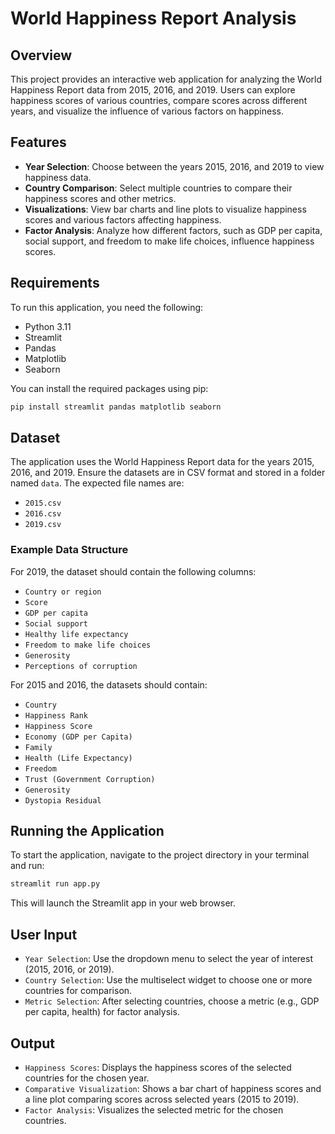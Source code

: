 # World Happiness Report Analysis

## Overview

This project provides an interactive web application for analyzing the World Happiness Report data from 2015, 2016, and 2019. Users can explore happiness scores of various countries, compare scores across different years, and visualize the influence of various factors on happiness.

## Features

- **Year Selection**: Choose between the years 2015, 2016, and 2019 to view happiness data.
- **Country Comparison**: Select multiple countries to compare their happiness scores and other metrics.
- **Visualizations**: View bar charts and line plots to visualize happiness scores and various factors affecting happiness.
- **Factor Analysis**: Analyze how different factors, such as GDP per capita, social support, and freedom to make life choices, influence happiness scores.

## Requirements

To run this application, you need the following:

- Python 3.11
- Streamlit
- Pandas
- Matplotlib
- Seaborn

You can install the required packages using pip:

```bash
pip install streamlit pandas matplotlib seaborn
```

## Dataset

The application uses the World Happiness Report data for the years 2015, 2016, and 2019. Ensure the datasets are in CSV format and stored in a folder named `data`. The expected file names are:

- `2015.csv`
- `2016.csv`
- `2019.csv`

### Example Data Structure

For 2019, the dataset should contain the following columns:
- `Country or region`
- `Score`
- `GDP per capita`
- `Social support`
- `Healthy life expectancy`
- `Freedom to make life choices`
- `Generosity`
- `Perceptions of corruption`

For 2015 and 2016, the datasets should contain:
- `Country`
- `Happiness Rank`
- `Happiness Score`
- `Economy (GDP per Capita)`
- `Family`
- `Health (Life Expectancy)`
- `Freedom`
- `Trust (Government Corruption)`
- `Generosity`
- `Dystopia Residual`

## Running the Application

To start the application, navigate to the project directory in your terminal and run:

```bash
streamlit run app.py
```

This will launch the Streamlit app in your web browser.

## User Input

- `Year Selection`: Use the dropdown menu to select the year of interest (2015, 2016, or 2019).
- `Country Selection`: Use the multiselect widget to choose one or more countries for comparison.
- `Metric Selection`: After selecting countries, choose a metric (e.g., GDP per capita, health) for factor analysis.

## Output

- `Happiness Scores`: Displays the happiness scores of the selected countries for the chosen year.
- `Comparative Visualization`: Shows a bar chart of happiness scores and a line plot comparing scores across selected years (2015 to 2019).
- `Factor Analysis`: Visualizes the selected metric for the chosen countries.
